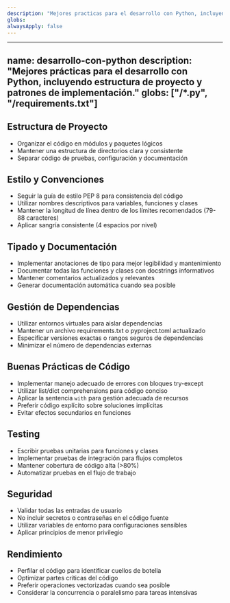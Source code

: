 ```yaml
---
description: "Mejores practicas para el desarrollo con Python, incluyendo estructura de proyecto y patrones de implementación."
globs: 
alwaysApply: false
---
```

---
name: desarrollo-con-python
description: "Mejores prácticas para el desarrollo con Python, incluyendo estructura de proyecto y patrones de implementación."
globs: ["**/*.py", "**/requirements.txt"]
---

## Estructura de Proyecto
- Organizar el código en módulos y paquetes lógicos
- Mantener una estructura de directorios clara y consistente
- Separar código de pruebas, configuración y documentación

## Estilo y Convenciones
- Seguir la guía de estilo PEP 8 para consistencia del código
- Utilizar nombres descriptivos para variables, funciones y clases
- Mantener la longitud de línea dentro de los límites recomendados (79-88 caracteres)
- Aplicar sangría consistente (4 espacios por nivel)

## Tipado y Documentación
- Implementar anotaciones de tipo para mejor legibilidad y mantenimiento
- Documentar todas las funciones y clases con docstrings informativos
- Mantener comentarios actualizados y relevantes
- Generar documentación automática cuando sea posible

## Gestión de Dependencias
- Utilizar entornos virtuales para aislar dependencias
- Mantener un archivo requirements.txt o pyproject.toml actualizado
- Especificar versiones exactas o rangos seguros de dependencias
- Minimizar el número de dependencias externas

## Buenas Prácticas de Código
- Implementar manejo adecuado de errores con bloques try-except
- Utilizar list/dict comprehensions para código conciso
- Aplicar la sentencia `with` para gestión adecuada de recursos
- Preferir código explícito sobre soluciones implícitas
- Evitar efectos secundarios en funciones

## Testing
- Escribir pruebas unitarias para funciones y clases
- Implementar pruebas de integración para flujos completos
- Mantener cobertura de código alta (>80%)
- Automatizar pruebas en el flujo de trabajo

## Seguridad
- Validar todas las entradas de usuario
- No incluir secretos o contraseñas en el código fuente
- Utilizar variables de entorno para configuraciones sensibles
- Aplicar principios de menor privilegio

## Rendimiento
- Perfilar el código para identificar cuellos de botella
- Optimizar partes críticas del código
- Preferir operaciones vectorizadas cuando sea posible
- Considerar la concurrencia o paralelismo para tareas intensivas